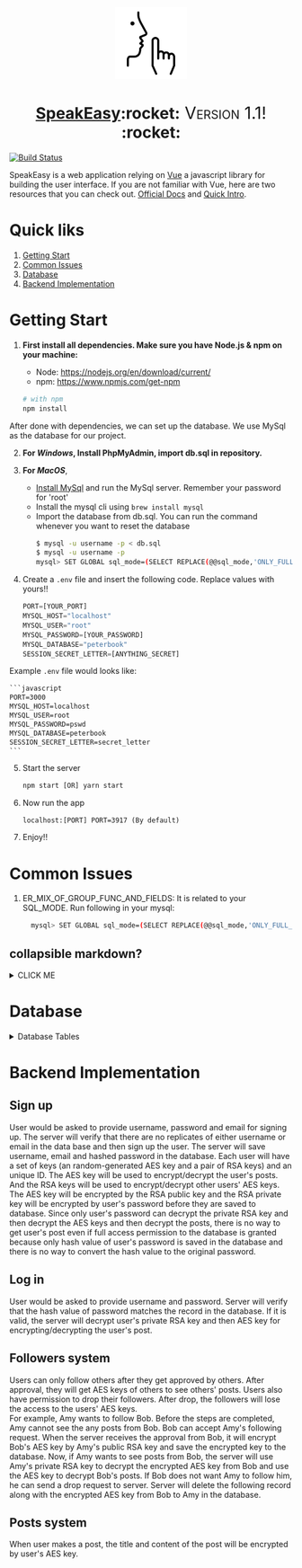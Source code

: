 <!-- Logo -->
<p align="center">
  <a href="https://github.com/dedmeme-2018/SpeakEasy">
    <img height="128" width="128" src="https://raw.githubusercontent.com/dedmeme-2018/SpeakEasy/master/logo.png">
  </a>
</p>
<!-- Name -->
<h1 align="center">
  <a href="https://github.com/dedmeme-2018/SpeakEasy">SpeakEasy</a>:rocket:<span style="font-variant-caps: petite-caps;font-size: 30px;font-weight: 400;"> Version 1.1! </span>:rocket:
</h1>

[![Build Status](https://travis-ci.org/dedmeme-2018/SpeakEasy.svg?branch=master)](https://travis-ci.org/dedmeme-2018/SpeakEasy)

<!-- Quick Intro -->
SpeakEasy is a web application relying on [Vue](https://vuejs.org/v2/guide/index.html) a javascript library for building the user interface. If you are not familiar with Vue, here are two resources that you can check out. [Official Docs](https://vuejs.org/v2/guide/installation.html#Vue-Devtools) and [Quick Intro](https://medium.com/codingthesmartway-com-blog/vue-js-2-quickstart-tutorial-2017-246195cfbdd2).

# Quick liks
1. [Getting Start](#getting-start)
2. [Common Issues](#common-issues)
3. [Database](#database)
4. [Backend Implementation](#backend-implementation)

# Getting Start
1. <b>First install all dependencies. Make sure you have Node.js & npm on your machine:</b>
    - Node: https://nodejs.org/en/download/current/ 
    - npm: https://www.npmjs.com/get-npm

    ```bash
    # with npm
    npm install
    ```

After done with dependencies, we can set up the database. We use MySql as the database for our project.

2. <b>For <i>Windows</i>, Install PhpMyAdmin, import db.sql in repository.</b>

3. <b>For <i>MacOS</i></b>,
   - [Install MySql](https://dev.mysql.com/downloads/mysql/) and run the MySql server. Remember your password for 'root' 
   - Install the mysql cli using `brew install mysql`
   - Import the database from db.sql. You can run the command whenever you want to reset the database
      ```bash
      $ mysql -u username -p < db.sql
      $ mysql -u username -p
      mysql> SET GLOBAL sql_mode=(SELECT REPLACE(@@sql_mode,'ONLY_FULL_GROUP_BY',''));
      ```


4. Create a `.env` file and insert the following code. Replace values with yours!!

    ```javascript
    PORT=[YOUR_PORT]
    MYSQL_HOST="localhost"
    MYSQL_USER="root"
    MYSQL_PASSWORD=[YOUR_PASSWORD]
    MYSQL_DATABASE="peterbook"
    SESSION_SECRET_LETTER=[ANYTHING_SECRET]
    ```

  Example `.env` file would looks like:

    ```javascript
    PORT=3000
    MYSQL_HOST=localhost
    MYSQL_USER=root
    MYSQL_PASSWORD=pswd
    MYSQL_DATABASE=peterbook
    SESSION_SECRET_LETTER=secret_letter
    ```
5. Start the server
    ```javascript
    npm start [OR] yarn start
    ```

6. Now run the app
    ```javacript
    localhost:[PORT] PORT=3917 (By default)
    ```

7. Enjoy!!

# Common Issues
1. ER_MIX_OF_GROUP_FUNC_AND_FIELDS:
    It is related to your SQL_MODE. Run following in your mysql:
    ```bash
      mysql> SET GLOBAL sql_mode=(SELECT REPLACE(@@sql_mode,'ONLY_FULL_GROUP_BY',''));
    ```

## collapsible markdown?

<details><summary>CLICK ME</summary>
<p>

#### yes, even hidden code blocks!

```python
print("hello world!")
```

</p>
</details>

# Database
<details><summary>Database Tables</summary>
<p>

<details><summary> <b>users</b> Table </summary>

  | id | username | email | password | bio | joined |
| ---------- | ----------- | ---------- | ----------- | ---------- | ----------- |
| Unique | Unique | Unique | Hash value of user's password | Text | The time when user joined |

</details>

<details><summary> <b>follow_system</b> Table </summary>

|follow_id|follow_by|follow_by_username|follow_to|follow_to_username|follow_time|confirmed|
| --- | --- | --- | --- | --- | --- | --- |
|Unique|Follower's id|Follower's name|Followed's id|Followed's name|When this follow is created|If followed user confirms the follower|

</details>

<details><summary> <b>likes</b> Table </summary>

|like_id|like_by|like_by_username|post_id|like_time|
| --- | --- | --- | --- | --- |
|Unique|Id of who does the 'like'|Username of who does the 'like'|Id of the post|When the 'like' happened|

</details>

<details><summary> <b>posts</b> Table </summary>

|post_id|user|username|title|content|post_created|
| ---- | ---- | ---- | ---- | ---- | ---- |
|Unique|Id of who makes the post|Name of who makes the post|Title of the post|Content of the post|When the postis published|

</details>

<details><summary> <b>profile_views</b> Table </summary>

|view_id|view_by|view_by_username|view_to|view_time|
| ---- | ---- | ---- | ---- | ---- |
|Unique|Id of who view the profile|Name of who view the profile|Id of the owner of the profile|When the view happened|

</details>

<details><summary> <b>keys_system</b> Table </summary>

| user_id | publickey | privatekey | aeskey |
| ---- | ---- | ---- | ---- |
|Id of the user who owns this set of keys|Public key of the user. It is used to encrypt the user's folloings' AES key.|Private key of the user. It is encrypted by user's password by AES.|AES key to encrypt/decrypt this user's posts. It is encrypted by user's public key|

</details>

<details><summary> <b>encrypted_keys_system</b> Table </summary>

|follow_by|follow_to|encryptedkey|
| --------- | --------- | ------------ |
|Follower's id|Followed user's id|The AES key to decrypt Followed user's posts. It is encrypted by follower's public key|


</details>
</p>
</details>

# Backend Implementation

## Sign up
User would be asked to provide username, password and email for signing up. The server will verify that there are no replicates of either username or email in the data base and then sign up the user. The server will save username, email and hashed password in the database. Each user will have a set of keys (an random-generated AES key and a pair of RSA keys) and an unique ID. The AES key will be used to encrypt/decrypt the user's posts. And the RSA keys will be used to encrypt/decrypt other users' AES keys. The AES key will be encrypted by the RSA public key and the RSA private key will be encrypted by user's password before they are saved to database. Since only user's password can decrypt the private RSA key and then decrypt the AES keys and then decrypt the posts, there is no way to get user's post even if full access permission to the database is granted because only hash value of user's password is saved in the database and there is no way to convert the hash value to the original password.

## Log in
User would be asked to provide username and password. Server will verify that the hash value of password matches the record in the database. If it is valid, the server will decrypt user's private RSA key and then AES key for encrypting/decrypting the user's post.

## Followers system
Users can only follow others after they get approved by others. After approval, they will get AES keys of others to see others' posts. Users also have permission to drop their followers. After drop, the followers will lose the access to the users' AES keys.  
For example, Amy wants to follow Bob. Before the steps are completed, Amy cannot see the any posts from Bob. Bob can accept Amy's following request. When the server receives the approval from Bob, it will encrypt Bob's AES key by Amy's public RSA key and save the encrypted key to the database. Now, if Amy wants to see posts from Bob, the server will use Amy's private RSA key to decrypt the encrypted AES key from Bob and use the AES key to decrypt Bob's posts. If Bob does not want Amy to follow him, he can send a drop request to server. Server will delete the following record along with the encrypted AES key from Bob to Amy in the database.
## Posts system
When user makes a post, the title and content of the post will be encrypted by user's AES key.